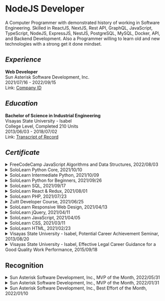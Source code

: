 # NodeJS Developer
A Computer Programmer with demonstrated history of working in Software Engineering. Skilled in ReactJS, NextJS, Rest API, GraphQL, JavaScript, TypeScript, NodeJS, ExpressJS, NestJS, PostgreSQL, MySQL, Docker, API, and Backend Development. Also a Programmer willing to learn old and new technologies with a strong get it done mindset.

## _Experience_
**Web Developer** <br />
Sun Asterisk Software Development, Inc. <br /> 
2021/07/16 - 2022/09/15 <br />
Link: [Company ID](https://drive.google.com/file/d/1CmF1jIkyryzPK2l3vdUh_neoeQvoCEoD/view?usp=sharing)

## _Education_
**Bachelor of Science in Industrial Engineering** <br />
Visayas State University - Isabel <br />
College Level, Completed 210 Units <br />
2013/06/03 - 2018/07/02 <br />
Link: [Transcript of Record](https://drive.google.com/file/d/1g0hijf93agsJGm0r6e83WWkCXnGPKYMH/view?usp=sharing)

## _Certificate_
<details>
<summary>FreeCodeCamp JavaScript Algorithms and Data Structures, 2022/08/03</summary>
https://www.freecodecamp.org/certification/kentlouisetonino/javascript-algorithms-and-data-structures
</details>

<details>
<summary>SoloLearn Python Core, 2021/10/10</summary>
https://www.sololearn.com/certificates/CT-UOJ7MU3L
</details>

<details>
<summary>SoloLearn Intermediate Python, 2021/10/09</summary>
https://www.sololearn.com/certificates/CT-LINAPDZ2
</details>

<details>
<summary>SoloLearn Python for Beginners, 2021/09/26</summary>
https://www.sololearn.com/certificates/CT-THPHVBQX
</details>

<details>
<summary>SoloLearn SQL, 2021/09/17</summary>
https://www.sololearn.com/certificates/CT-OYPTHJVE
</details>

<details>
<summary>SoloLearn React & Redux, 2021/08/01</summary>
https://www.sololearn.com/certificates/CT-BDZB6GLV
</details>

<details>
<summary>SoloLearn PHP, 2021/07/23</summary>
https://www.sololearn.com/certificates/CT-K6KUNZPR
</details>

<details>
<summary>Zuitt Developer Course, 2021/06/25</summary>
https://share.zertify.zuitt.co/certificate/f34711fa-603a-437f-8869-77067de5f7fd/
</details>

<details>
<summary>SoloLearn Responsive Web Design, 2021/04/13</summary>
https://www.sololearn.com/certificates/CT-7IGP6UKW
</details>

<details>
<summary>SoloLearn jQuery, 2021/04/11</summary>
https://www.sololearn.com/certificates/CT-DUI5SMHW
</details>

<details>
<summary>SoloLearn JavaScript, 2021/04/05</summary>
https://www.sololearn.com/certificates/CT-TGX5B996
</details>

<details>
<summary>SoloLearn CSS, 2021/03/11</summary>
https://www.sololearn.com/certificates/CT-OZUWDTZB
</details>

<details>
<summary>SoloLearn HTML, 2021/02/23</summary>
https://www.sololearn.com/certificates/CT-MKBL8ITD
</details>

<details>
<summary>Visayas State University - Isabel, Potential Career Achievement Seminar, 2013/08/20</summary>
https://drive.google.com/file/d/1w8wccgfkwMomLo1LMi7YjWsQiNBqTd2r/view?usp=sharing
</details>

<details>
<summary>Visayas State University - Isabel, Effective Legal Career Guidance for a Good Quality Work Performance, 2015/09/18</summary>
https://drive.google.com/file/d/1E4bizBf2w7FjOwe5lUPcBpvjrjX92fkG/view?usp=sharing
</details>

## Recognition
<details>
<summary>Sun Asterisk Software Development, Inc., MVP of the Month, 2022/05/31</summary>
https://drive.google.com/file/d/1WyKKVrJi48XCmbakvXTDLkKrbKq5DCbt/view?usp=sharing
</details>

<details>
<summary>Sun Asterisk Software Development, Inc., MVP of the Month, 2022/01/31</summary>
https://drive.google.com/file/d/1_h991-mq964JwTuy9AIjDhuaC_mLOtd8/view?usp=sharing
</details>

<details>
<summary>Sun Asterisk Software Development, Inc., Best Effort of the Month, 2022/01/10</summary>
https://drive.google.com/file/d/1eAUAjS90T_2Z-OLYWnuSWSEhSf9Zxxpd/view?usp=sharing
</details>
